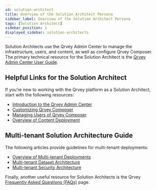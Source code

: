 ```yaml
---
id: solution-architect
title: Overview of the Solution Architect Persona
sidebar_label: Overview of the Solution Architect Persona
tags: [Solution Architect]
sidebar_position: 1
displayed_sidebar: solution-architects
---
```


Solution Architects use the Qrvey Admin Center to manage the infrastructure, users, and content, as well as configure Qrvey Composer. The primary technical resource for the Solution Architect is the [Qrvey Admin Center User Guide](../admin/introduction-to-qrvey-admin-center.md). 

## Helpful Links for the Solution Architect

If you’re new to working with the Qrvey platform as a Solution Architect, start with the following resources:
* [Introduction to the Qrvey Admin Center](../admin/introduction-to-qrvey-admin-center.md)
* [Customizing Qrvey Composer](../admin/customizing-qrvey-composer.md)
* [Managing Users of Qrvey Composer](../admin/managing-users.md)
* [Overview of Content Deployment](../admin/08-Content%20Deployment/overview-of-content-deployment.md)

## Multi-tenant Solution Architecture Guide
The following articles provide guidelines for multi-tenant deployments:
* [Overview of Multi-tenant Deployments](../multi-tenant-solution/overview-of-multi-tenant-deployments.md)
* [Multi-tenant Dataset Architecture](../multi-tenant-solution/multi-tenant-dataset-architecture.md)
* [Multi-tenant Security Architecture](../multi-tenant-solution/multi-tenant-security-architecture.md)

Finally, another useful resource for Solution Architects is the Qrvey [Frequently Asked Questions (FAQs)](../getting-started/faqs.md) page. 